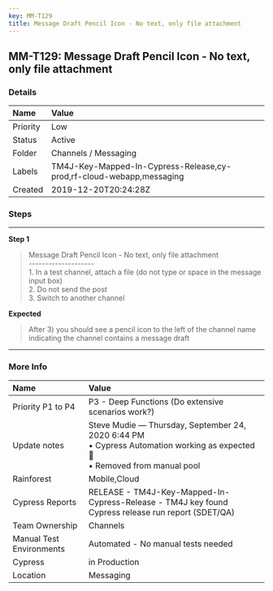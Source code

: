 ```yaml
---
key: MM-T129
title: Message Draft Pencil Icon - No text, only file attachment
---
```


## MM-T129: Message Draft Pencil Icon - No text, only file attachment

### Details

| Name     | Value                                                                |
| :------- | :------------------------------------------------------------------- |
| Priority | Low                                                                  |
| Status   | Active                                                               |
| Folder   | Channels / Messaging                                                 |
| Labels   | TM4J-Key-Mapped-In-Cypress-Release,cy-prod,rf-cloud-webapp,messaging |
| Created  | 2019-12-20T20:24:28Z                                                 |

### Steps

<hr/>

**Step 1**

> <article>Message Draft Pencil Icon - No text, only file attachment<br />--------------------<br />1. In a test channel, attach a file (do not type or space in the message input box)<br />2. Do not send the post<br />3. Switch to another channel</article>

**Expected**

> <article>After 3) you should see a pencil icon to the left of the channel name indicating the channel contains a message draft</article>

<hr/>

### More Info

| Name                     | Value                                                                                                                          |
| :----------------------- | :----------------------------------------------------------------------------------------------------------------------------- |
| Priority P1 to P4        | P3 - Deep Functions (Do extensive scenarios work?)                                                                             |
| Update notes             | Steve Mudie — Thursday, September 24, 2020 6:44 PM<br>• Cypress Automation working as expected 🎉<br>• Removed from manual pool |
| Rainforest               | Mobile,Cloud                                                                                                                   |
| Cypress Reports          | RELEASE - TM4J-Key-Mapped-In-Cypress-Release - TM4J key found Cypress release run report (SDET/QA)                             |
| Team Ownership           | Channels                                                                                                                       |
| Manual Test Environments | Automated - No manual tests needed                                                                                             |
| Cypress                  | in Production                                                                                                                  |
| Location                 | Messaging                                                                                                                      |
